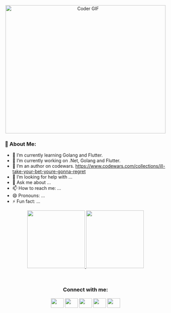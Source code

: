 
<!--
**frkn2076/frkn2076** is a ✨ _special_ ✨ repository because its `README.md` (this file) appears on your GitHub profile.

Here are some ideas to get you started:
-->

<p align="center">
  <img src="https://media.giphy.com/media/SWoSkN6DxTszqIKEqv/giphy.gif" alt="Coder GIF" width="500" height="400">
</p>


### 🤵 About Me:
- 🌱 I’m currently learning Golang and Flutter.
- 🔭 I’m currently working on .Net, Golang and Flutter.
- 👯 I’m an author on codewars. https://www.codewars.com/collections/ill-take-your-bet-youre-gonna-regret
- 🤔 I’m looking for help with ...
- 💬 Ask me about ...
- 📫 How to reach me: ...
- 😄 Pronouns: ...
- ⚡ Fun fact: ...






<p align="center">
<a href="https://github.com/AVS1508" >
  <img height="180em" src="https://github-readme-stats.vercel.app/api?username=frkn2076&show_icons=true&theme=radical" />
  <img height="180em" src="https://github-readme-stats-eight-theta.vercel.app/api/top-langs/?username=frkn2076&langs_count=8&theme=radical&layout=compact&hide=html,css" />
</a>
</p>

<br>

<h3 align="center">Connect with me:</h3>
<p align="center">
<a href="https://www.linkedin.com/in/-furkan/" target="blank"><img align="center" src="https://cdn.jsdelivr.net/npm/simple-icons@3.0.1/icons/linkedin.svg" height="30" width="40" /></a>
<a href="https://www.instagram.com/frkn2076/" target="blank"><img align="center" src="https://cdn.jsdelivr.net/npm/simple-icons@3.0.1/icons/instagram.svg" height="30" width="40" /></a>
<a href="https://medium.com/@ozturkfurkan1994" target="blank"><img align="center" src="https://cdn.jsdelivr.net/npm/simple-icons@3.0.1/icons/medium.svg"  height="30" width="40" /></a>
<a href="https://stackoverflow.com/users/11884135/furkan-%c3%96zt%c3%bcrk" target="blank"><img align="center" src="https://cdn.jsdelivr.net/npm/simple-icons@3.0.1/icons/stackoverflow.svg" height="30" width="40" /></a>
<a href="https://www.codewars.com/users/frkn2076" target="blank"><img align="center" src="https://cdn.jsdelivr.net/npm/simple-icons@3.0.1/icons/codewars.svg" height="30" width="40" /></a>
</p>

